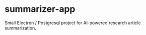 # summarizer-app
Small Electron / Postgresql project for AI-powered research article summarization.
